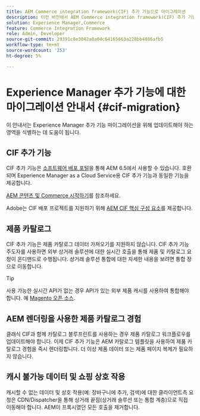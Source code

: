 ```yaml
---
title: AEM Commerce integration framework(CIF) 추가 기능으로 마이그레이션
description: 이전 버전에서 AEM Commerce integration framework(CIF) 추가 기능으로 마이그레이션하는 방법.
solution: Experience Manager,Commerce
feature: Commerce Integration Framework
role: Admin, Developer
source-git-commit: 29391c8e3042a8a04c64165663a228bb4886afb5
workflow-type: tm+mt
source-wordcount: '253'
ht-degree: 5%

---
```


# Experience Manager 추가 기능에 대한 마이그레이션 안내서 {#cif-migration}

이 안내서는 Experience Manager 추가 기능 마이그레이션을 위해 업데이트해야 하는 영역을 식별하는 데 도움이 됩니다.

## CIF 추가 기능

CIF 추가 기능은 [소프트웨어 배포 포털](https://experience.adobe.com/#/downloads/content/software-distribution/en/aem.html)을 통해 AEM 6.5에서 사용할 수 있습니다. 호환되며 Experience Manager as a Cloud Service용 CIF 추가 기능과 동일한 기능을 제공합니다.

[AEM 콘텐츠 및 Commerce 시작하기](getting-started.md)를 참조하세요.

Adobe는 CIF 배포 프로젝트를 지원하기 위해 [AEM CIF 핵심 구성 요소](https://github.com/adobe/aem-core-cif-components)를 제공합니다.

## 제품 카탈로그

CIF 추가 기능은 제품 카탈로그 데이터 가져오기를 지원하지 않습니다. CIF 추가 기능 주도자를 사용하면 외부 상거래 솔루션에 대한 실시간 호출을 통해 제품 및 카탈로그 요청이 온디맨드로 수행됩니다. 상거래 솔루션 통합에 대한 자세한 내용을 보려면 통합 장으로 이동합니다.

>[!TIP]
>
>사용 가능한 실시간 API가 없는 경우 API가 있는 외부 제품 캐시를 사용하여 통합해야 합니다. 예 [Magento 오픈 소스](https://business.adobe.com/products/magento/open-source.html).

## AEM 렌더링을 사용한 제품 카탈로그 경험

클래식 CIF과 함께 카탈로그 블루프린트를 사용하는 경우 제품 카탈로그 워크플로우를 업데이트해야 합니다. 이제 CIF 추가 기능은 AEM 카탈로그 템플릿을 사용하여 제품 카탈로그 경험을 즉시 렌더링합니다. 더 이상 제품 데이터 또는 제품 페이지 복제가 필요하지 않습니다.

## 캐시 불가능 데이터 및 쇼핑 상호 작용

캐시할 수 없는 데이터 및 상호 작용(예: 장바구니에 추가, 검색)에 대한 클라이언트측 요청은 CDN/Dispatcher을 통해 상거래 끝점(상거래 솔루션 또는 통합 계층)으로 직접 이동해야 합니다. AEM이 프록시였던 모든 호출을 제거합니다.
